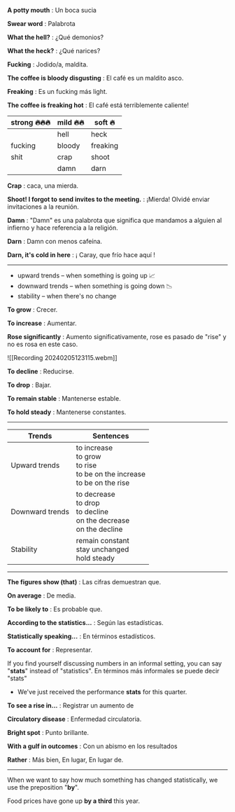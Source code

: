 **A potty mouth** : Un boca sucia

**Swear word** : Palabrota

**What the hell?** : ¿Qué demonios?

**What the heck?** : ¿Qué narices?

**Fucking** : Jodido/a, maldita.

**The coffee is bloody disgusting** : El café es un maldito asco.

**Freaking** : Es un fucking más light.

**The coffee is freaking hot** : El café está terriblemente caliente!

|**strong** 🔥🔥🔥|**mild** 🔥🔥|**soft** 🔥|
|---|---|---|
||hell|heck|
|fucking|bloody|freaking|
|shit|crap|shoot|
||damn|darn|
**Crap** : caca, una mierda.


**Shoot! I forgot to send invites to the meeting.** : ¡Mierda! Olvidé enviar invitaciones a la reunión.

**Damn** : "Damn" es una palabrota que significa que mandamos a alguien al infierno y hace referencia a la religión.

**Darn** : Damn con menos cafeína.

**Darn, it's cold in here** : ¡ Caray, que frío hace aquí !

---

- upward trends – when something is going up 📈
- downward trends – when something is going down 📉
- stability – when there's no change

**To grow** : Crecer.

**To increase** : Aumentar.

**Rose significantly** : Aumento significativamente, rose es pasado de "rise" y no es rosa en este caso.

![[Recording 20240205123115.webm]]

**To decline** : Reducirse.

**To drop** : Bajar.

**To remain stable** : Mantenerse estable.

**To hold steady** : Mantenerse constantes.

---

| Trends  | Sentences  |
|---|---|
|Upward trends|to increase  <br>to grow  <br>to rise  <br>to be on the increase  <br>to be on the rise|
|Downward trends|to decrease  <br>to drop  <br>to decline  <br>on the decrease  <br>on the decline|
|Stability|remain constant  <br>stay unchanged  <br>hold steady|

---

**The figures show (that)** : Las cifras demuestran que.

**On average** : De media.

**To be likely to** : Es probable que.

**According to the statistics...** : Según las estadísticas.

**Statistically speaking...** : En términos estadísticos.

**To account for** : Representar.


If you find yourself discussing numbers in an informal setting, you can say "**stats**" instead of "statistics". En términos más informales se puede decir "stats"

+ We've just received the performance **stats** for this quarter.

**To see a rise in...** : Registrar un aumento de

**Circulatory disease** : Enfermedad circulatoria.

**Bright spot** : Punto brillante.

**With a gulf in outcomes** : Con un abismo en los resultados

**Rather** : Más bien, En lugar, En lugar de.

---

When we want to say how much something has changed statistically, we use the preposition "**by**".

Food prices have gone up **by a third** this year.
